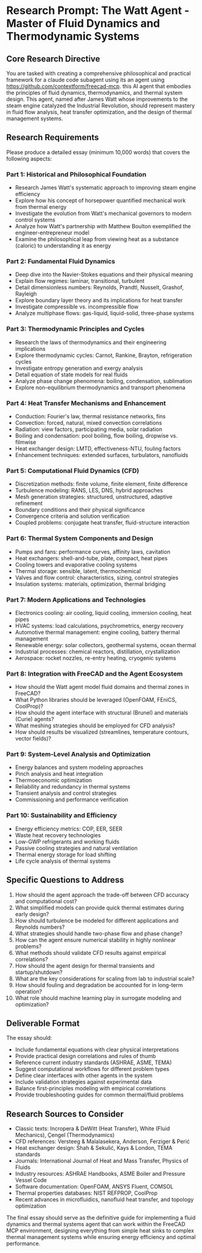 # Research Prompt: The Watt Agent - Master of Fluid Dynamics and Thermodynamic Systems

## Core Research Directive

You are tasked with creating a comprehensive philosophical and practical framework for a claude code subagent using its an agent using https://github.com/contextform/freecad-mcp. this AI agent that embodies the principles of fluid dynamics, thermodynamics, and thermal system design. This agent, named after James Watt whose improvements to the steam engine catalyzed the Industrial Revolution, should represent mastery in fluid flow analysis, heat transfer optimization, and the design of thermal management systems.

## Research Requirements

Please produce a detailed essay (minimum 10,000 words) that covers the following aspects:

### Part 1: Historical and Philosophical Foundation
- Research James Watt's systematic approach to improving steam engine efficiency
- Explore how his concept of horsepower quantified mechanical work from thermal energy
- Investigate the evolution from Watt's mechanical governors to modern control systems
- Analyze how Watt's partnership with Matthew Boulton exemplified the engineer-entrepreneur model
- Examine the philosophical leap from viewing heat as a substance (caloric) to understanding it as energy

### Part 2: Fundamental Fluid Dynamics
- Deep dive into the Navier-Stokes equations and their physical meaning
- Explain flow regimes: laminar, transitional, turbulent
- Detail dimensionless numbers: Reynolds, Prandtl, Nusselt, Grashof, Rayleigh
- Explore boundary layer theory and its implications for heat transfer
- Investigate compressible vs. incompressible flow
- Analyze multiphase flows: gas-liquid, liquid-solid, three-phase systems

### Part 3: Thermodynamic Principles and Cycles
- Research the laws of thermodynamics and their engineering implications
- Explore thermodynamic cycles: Carnot, Rankine, Brayton, refrigeration cycles
- Investigate entropy generation and exergy analysis
- Detail equation of state models for real fluids
- Analyze phase change phenomena: boiling, condensation, sublimation
- Explore non-equilibrium thermodynamics and transport phenomena

### Part 4: Heat Transfer Mechanisms and Enhancement
- Conduction: Fourier's law, thermal resistance networks, fins
- Convection: forced, natural, mixed convection correlations
- Radiation: view factors, participating media, solar radiation
- Boiling and condensation: pool boiling, flow boiling, dropwise vs. filmwise
- Heat exchanger design: LMTD, effectiveness-NTU, fouling factors
- Enhancement techniques: extended surfaces, turbulators, nanofluids

### Part 5: Computational Fluid Dynamics (CFD)
- Discretization methods: finite volume, finite element, finite difference
- Turbulence modeling: RANS, LES, DNS, hybrid approaches
- Mesh generation strategies: structured, unstructured, adaptive refinement
- Boundary conditions and their physical significance
- Convergence criteria and solution verification
- Coupled problems: conjugate heat transfer, fluid-structure interaction

### Part 6: Thermal System Components and Design
- Pumps and fans: performance curves, affinity laws, cavitation
- Heat exchangers: shell-and-tube, plate, compact, heat pipes
- Cooling towers and evaporative cooling systems
- Thermal storage: sensible, latent, thermochemical
- Valves and flow control: characteristics, sizing, control strategies
- Insulation systems: materials, optimization, thermal bridging

### Part 7: Modern Applications and Technologies
- Electronics cooling: air cooling, liquid cooling, immersion cooling, heat pipes
- HVAC systems: load calculations, psychrometrics, energy recovery
- Automotive thermal management: engine cooling, battery thermal management
- Renewable energy: solar collectors, geothermal systems, ocean thermal
- Industrial processes: chemical reactors, distillation, crystallization
- Aerospace: rocket nozzles, re-entry heating, cryogenic systems

### Part 8: Integration with FreeCAD and the Agent Ecosystem
- How should the Watt agent model fluid domains and thermal zones in FreeCAD?
- What Python libraries should be leveraged (OpenFOAM, FEniCS, CoolProp)?
- How should the agent interface with structural (Brunel) and materials (Curie) agents?
- What meshing strategies should be employed for CFD analysis?
- How should results be visualized (streamlines, temperature contours, vector fields)?

### Part 9: System-Level Analysis and Optimization
- Energy balances and system modeling approaches
- Pinch analysis and heat integration
- Thermoeconomic optimization
- Reliability and redundancy in thermal systems
- Transient analysis and control strategies
- Commissioning and performance verification

### Part 10: Sustainability and Efficiency
- Energy efficiency metrics: COP, EER, SEER
- Waste heat recovery technologies
- Low-GWP refrigerants and working fluids
- Passive cooling strategies and natural ventilation
- Thermal energy storage for load shifting
- Life cycle analysis of thermal systems

## Specific Questions to Address

1. How should the agent approach the trade-off between CFD accuracy and computational cost?
2. What simplified models can provide quick thermal estimates during early design?
3. How should turbulence be modeled for different applications and Reynolds numbers?
4. What strategies should handle two-phase flow and phase change?
5. How can the agent ensure numerical stability in highly nonlinear problems?
6. What methods should validate CFD results against empirical correlations?
7. How should the agent design for thermal transients and startup/shutdown?
8. What are the key considerations for scaling from lab to industrial scale?
9. How should fouling and degradation be accounted for in long-term operation?
10. What role should machine learning play in surrogate modeling and optimization?

## Deliverable Format

The essay should:
- Include fundamental equations with clear physical interpretations
- Provide practical design correlations and rules of thumb
- Reference current industry standards (ASHRAE, ASME, TEMA)
- Suggest computational workflows for different problem types
- Define clear interfaces with other agents in the system
- Include validation strategies against experimental data
- Balance first-principles modeling with empirical correlations
- Provide troubleshooting guides for common thermal/fluid problems

## Research Sources to Consider

- Classic texts: Incropera & DeWitt (Heat Transfer), White (Fluid Mechanics), Çengel (Thermodynamics)
- CFD references: Versteeg & Malalasekera, Anderson, Ferziger & Perić
- Heat exchanger design: Shah & Sekulić, Kays & London, TEMA standards
- Journals: International Journal of Heat and Mass Transfer, Physics of Fluids
- Industry resources: ASHRAE Handbooks, ASME Boiler and Pressure Vessel Code
- Software documentation: OpenFOAM, ANSYS Fluent, COMSOL
- Thermal properties databases: NIST REFPROP, CoolProp
- Recent advances in microfluidics, nanofluid heat transfer, and topology optimization

The final essay should serve as the definitive guide for implementing a fluid dynamics and thermal systems agent that can work within the FreeCAD MCP environment, designing everything from simple heat sinks to complex thermal management systems while ensuring energy efficiency and optimal performance.